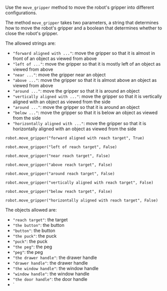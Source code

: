 

Use the `move_gripper` method to move the robot's gripper into different
configurations.

The method `move_gripper` takes two parameters, a string that determines how
to move the robot's gripper and a boolean that determines whether to close the
robot's gripper.

The allowed strings are:

- `"forward aligned with ..."`: move the gripper so that it is almost in front
  of an object as viewed from above
- `"left of ..."`: move the gripper so that it is mostly left of an object as
  viewed from above
- `"near ..."`: move the gripper near an object
- `"above ..."`: move the gripper so that it is almost above an object as
  viewed from above
- `"around ..."`: move the gripper so that it is around an object
- `"vertically aligned with ..."`: move the gripper so that it is vertically
  aligned with an object as viewed from the side
- `"around ..."`: move the gripper so that it is around an object
- `"below ..."`: move the gripper so that it is below an object as viewed from
  the side
- `"horizontally aligned with ..."`: move the gripper so that it is horizontally
  aligned with an object as viewed from the side

```
robot.move_gripper("forward aligned with reach target", True)
```

```
robot.move_gripper("left of reach target", False)
```

```
robot.move_gripper("near reach target", False)
```

```
robot.move_gripper("above reach target", False)
```

```
robot.move_gripper("around reach target", False)
```

```
robot.move_gripper("vertically aligned with reach target", False)
```

```
robot.move_gripper("below reach target", False)
```

```
robot.move_gripper("horizontally aligned with reach target", False)
```

The objects allowed are:

- `"reach target"`: the target
- `"the button"`: the button
- `"button"`: the button
- `"the puck"`: the puck
- `"puck"`: the puck
- `"the peg"`: the peg
- `"peg"`: the peg
- `"the drawer handle"`: the drawer handle
- `"drawer handle"`: the drawer handle
- `"the window handle"`: the window handle
- `"window handle"`: the window handle
- `"the door handle"`: the door handle
- `